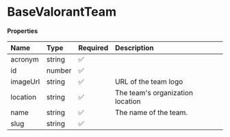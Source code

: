 # BaseValorantTeam

**Properties**

| Name     | Type   | Required | Description                      |
| :------- | :----- | :------- | :------------------------------- |
| acronym  | string | ✅       |                                  |
| id       | number | ✅       |                                  |
| imageUrl | string | ✅       | URL of the team logo             |
| location | string | ✅       | The team's organization location |
| name     | string | ✅       | The name of the team.            |
| slug     | string | ✅       |                                  |

<!-- This file was generated by liblab | https://liblab.com/ -->
